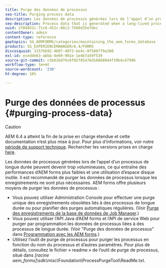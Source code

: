 ```yaml
---
title: Purge des données de processus
seo-title: Purging process data
description: Les données de processus générées lors de l’appel d’un processus de longue durée peuvent devenir trop volumineuses, ce qui entraîne des performances d’AEM forms plus faibles et une utilisation d’espace disque inutile. Découvrez comment purger les données de processus.
seo-description: Process data that is generated when a long-lived process is invoked can become too large, resulting in lower AEM forms performance and the use of unnecessary disk space. See how you can purge process data.
uuid: 2f04452c-71c6-452c-88c2-7560d35e7dec
contentOwner: admin
content-type: reference
geptopics: SG_AEMFORMS/categories/maintaining_the_aem_forms_database
products: SG_EXPERIENCEMANAGER/6.4/FORMS
discoiquuid: 3157bb92-4b07-40f2-be4c-8f5807f9a380
exl-id: ecedde63-abbb-4e69-901e-1e4b7a59f539
source-git-commit: c5b816d74c6f02f85476d16868844f39b4c47996
workflow-type: tm+mt
source-wordcount: '230'
ht-degree: 16%

---
```


# Purge des données de processus {#purging-process-data}

>[!CAUTION]
>
>AEM 6.4 a atteint la fin de la prise en charge étendue et cette documentation n’est plus mise à jour. Pour plus d’informations, voir notre [période de support technique](https://helpx.adobe.com/fr/support/programs/eol-matrix.html). Rechercher les versions prises en charge [here](https://experienceleague.adobe.com/docs/?lang=fr).

Les données de processus générées lors de l’appel d’un processus de longue durée peuvent devenir trop volumineuses, ce qui entraîne des performances d’AEM forms plus faibles et une utilisation d’espace disque inutile. Il est recommandé de purger les données de processus lorsque les enregistrements ne sont plus nécessaires. AEM forms offre plusieurs moyens de purger les données de processus :

* Vous pouvez utiliser Administration Console pour effectuer une purge unique des enregistrements obsolètes liés à des processus de longue durée ou pour planifier des purges automatiques régulières. (Voir [Purge des enregistrements de la base de données de Job Manager](/help/forms/using/admin-help/purge-records-job-manager-database.md#purge-records-from-the-job-manager-database).)
* Vous pouvez utiliser l’API Java d’AEM forms et l’API de service Web pour purger par programmation les données de processus liées à des processus de longue durée. (Voir &quot;Purge des données de processus&quot; dans [Programmation avec les AEM forms](https://www.adobe.com/go/learn_aemforms_programming_63_fr).)
* Utilisez l’outil de purge de processus pour purger les processus en fonction du nom du processus et d’autres paramètres. Pour plus de détails, consultez le fichier « readme » de l’outil de purge de processus, situé dans *[racine aem_forms]*\sdk\misc\Foundation\ProcessPurgeTool\ReadMe.txt.
